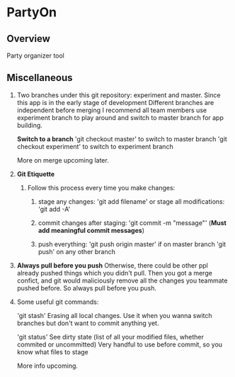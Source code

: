 # PartyOn

## Overview
Party organizer tool

## Miscellaneous
1. 
	Two branches under this git repository: experiment and master.
	Since this app is in the early stage of development
	Different branches are independent before merging
	I recommend all team members use experiment branch to play around
	and switch to master branch for app building.

	**Switch to a branch**
	'git checkout master' to switch to master branch
	'git checkout experiment' to switch to experiment branch

	More on merge upcoming later.

2. **Git Etiquette**

	1. Follow this process every time you make changes:

		1. stage any changes: 'git add filename'
			 or stage all modifications: 'git add -A'
		
		2. commit changes after staging: 'git commit -m "message"'
		   (**Must add meaningful commit messages**)

		3. push everything: 'git push origin master' if on master branch
		   'git push' on any other branch
  
  2. **Always pull before you push**
     Otherwise, there could be other ppl already pushed things which you didn't pull. Then you got a merge confict, and git would maliciously remove all the changes you teammate pushed before.
     So always pull before you push.

  3. Some useful git commands:

  	 'git stash'
  	 Erasing all local changes. Use it when you wanna switch branches but don't want to commit anything yet.

     'git status'
     See dirty state (list of all your modified files, whether commited or uncommitted)
     Very handful to use before commit, so you know what files to stage

     More info upcoming.
